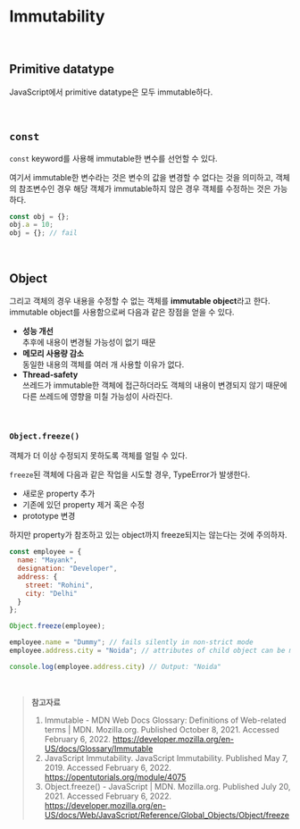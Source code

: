 # Immutability

<br>

## Primitive datatype

JavaScript에서 primitive datatype은 모두 immutable하다.

<br>

## `const`

`const` keyword를 사용해 immutable한 변수를 선언할 수 있다.

여기서 immutable한 변수라는 것은 변수의 값을 변경할 수 없다는 것을 의미하고, 객체의 참조변수인 경우 해당 객체가 immutable하지 않은 경우 객체를 수정하는 것은 가능하다.

```js
const obj = {};
obj.a = 10;
obj = {}; // fail
```

<br>

## Object

그리고 객체의 경우 내용을 수정할 수 없는 객체를 **immutable object**라고 한다.<br>immutable object를 사용함으로써 다음과 같은 장점을 얻을 수 있다.

* **성능 개선**<br>추후에 내용이 변경될 가능성이 없기 때문
* **메모리 사용량 감소**<br>동일한 내용의 객체를 여러 개 사용할 이유가 없다.
* **Thread-safety**<br>쓰레드가 immutable한 객체에 접근하더라도 객체의 내용이 변경되지 않기 때문에 다른 쓰레드에 영향을 미칠 가능성이 사라진다.

<br>

### `Object.freeze()`

객체가 더 이상 수정되지 못하도록 객체를 얼릴 수 있다.

`freeze`된 객체에 다음과 같은 작업을 시도할 경우, TypeError가 발생한다.

* 새로운 property 추가
* 기존에 있던 property 제거 혹은 수정
* prototype 변경

하지만 property가 참조하고 있는 object까지 freeze되지는 않는다는 것에 주의하자.

```js
const employee = {
  name: "Mayank",
  designation: "Developer",
  address: {
    street: "Rohini",
    city: "Delhi"
  }
};

Object.freeze(employee);

employee.name = "Dummy"; // fails silently in non-strict mode
employee.address.city = "Noida"; // attributes of child object can be modified

console.log(employee.address.city) // Output: "Noida"
```

<br>

> **참고자료**
>
> 1. Immutable - MDN Web Docs Glossary: Definitions of Web-related terms | MDN. Mozilla.org. Published October 8, 2021. Accessed February 6, 2022. https://developer.mozilla.org/en-US/docs/Glossary/Immutable
> 2. JavaScript Immutability. JavaScript Immutability. Published May 7, 2019. Accessed February 6, 2022. https://opentutorials.org/module/4075
> 3. Object.freeze() - JavaScript | MDN. Mozilla.org. Published July 20, 2021. Accessed February 6, 2022. https://developer.mozilla.org/en-US/docs/Web/JavaScript/Reference/Global_Objects/Object/freeze